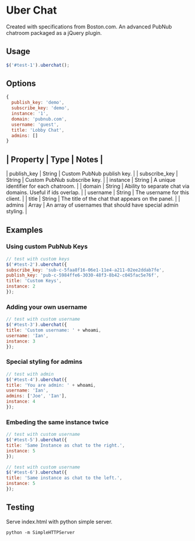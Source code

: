 # Uber Chat

Created with specifications from Boston.com. An advanced PubNub chatroom packaged as a jQuery plugin.

## Usage
```js
$('#test-1').uberchat();
```
## Options

```js
{
  publish_key: 'demo',
  subscribe_key: 'demo',
  instance: '1',
  domain: 'pubnub.com',
  username: 'guest',
  title: 'Lobby Chat',
  admins: []
}
```

| Property | Type | Notes |
-------------------
| publish_key | String | Custom PubNub publish key. |
| subscribe_key | String | Custom PubNub subscribe key. |
| instance | String | A unique identifier for each chatroom. |
| domain | String | Ability to separate chat via domains. Useful if ids overlap. |
| username | String | The username for this client. |
| title | String | The title of the chat that appears on the panel. |
| admins | Array | An array of usernames that should have special admin styling. |

## Examples

### Using custom PubNub Keys
```js
// test with custom keys
$('#test-2').uberchat({ 
subscribe_key: 'sub-c-5faa8f16-06e1-11e4-a211-02ee2ddab7fe',
publish_key: 'pub-c-5984ffe6-3030-48f3-8b42-c045fac5e76f',
title: 'Custom Keys',
instance: 2
});
```

### Adding your own username
```js
// test with custom username
$('#test-3').uberchat({
title: 'Custom username: ' + whoami,
username: 'Ian',
instance: 3
});
```

### Special styling for admins
```js
// test with admin
$('#test-4').uberchat({ 
title: 'You are admin: ' + whoami,
username: 'Ian',
admins: ['Joe', 'Ian'],
instance: 4
});
```

### Embeding the same instance twice
```js
// test with custom username
$('#test-5').uberchat({ 
title: 'Same Instance as chat to the right.',
instance: 5
});

// test with custom username
$('#test-6').uberchat({ 
title: 'Same instance as chat to the left.',
instance: 5
});
```

## Testing

Serve index.html with python simple server.

```
python -m SimpleHTTPServer
```